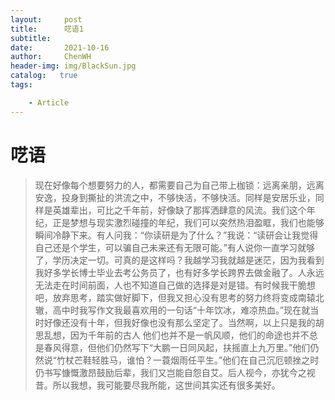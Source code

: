 ```yaml
---
layout:     post
title:      呓语1
subtitle:   
date:       2021-10-16
author:     ChenWH 
header-img: img/BlackSun.jpg
catalog:   true
tags:

    - Article
---
```


# 呓语

> 现在好像每个想要努力的人，都需要自己为自己带上枷锁：远离亲朋，远离安逸，投身到撕扯的洪流之中，不够快活，不够快活。同样是安居乐业，同样是英雄辈出，可比之千年前，好像缺了那挥洒肆意的风流。我们这个年纪，正是梦想与现实激烈碰撞的年纪，我们可以突然热泪盈眶，我们也能够瞬间冷静下来。有人问我：“你读研是为了什么？”我说：“读研会让我觉得自己还是个学生，可以骗自己未来还有无限可能。”有人说你一直学习就够了，学历决定一切。可真的是这样吗？我越学习我就越是迷茫，因为我看到我好多学长博士毕业去考公务员了，也有好多学长跨界去做金融了。人永远无法走在时间前面，人也不知道自己做的选择是对是错。有时候我干脆想吧，放弃思考，踏实做好脚下，但我又担心没有思考的努力终将变成南辕北辙，高中时我写作文我最喜欢用的一句话“十年饮冰，难凉热血。”现在就当时好像还没有十年，但我好像也没有那么坚定了。当然啊，以上只是我的胡思乱想，因为千年前的古人 他们也并不是一帆风顺，他们的命途也并不总是春风得意，但他们仍然写下“大鹏一日同风起，扶摇直上九万里。”他们仍然说“竹杖芒鞋轻胜马，谁怕？一蓑烟雨任平生。”他们在自己沉厄顿挫之时仍书写慷慨激昂鼓励后辈，我们又岂能自怨自艾。后人视今，亦犹今之视昔。所以我想，我可能要尽我所能，这世间其实还有很多美好。

